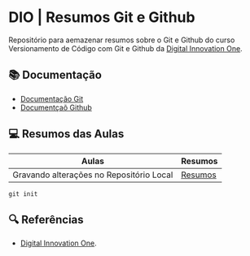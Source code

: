 # DIO | Resumos Git e Github

Repositório para aemazenar resumos sobre o Git e Github
do curso Versionamento de Código com Git e Github da
[Digital Innovation One](https://web.dio.me/).

## 📚 Documentação

- [Documentação Git](https//git-scm.com/doc)
- [Documentçaõ Github](https://docs.github.com)

## 💻 Resumos das Aulas

| Aulas | Resumos |
|-------|---------|
| Gravando alterações no Repositório Local | [Resumos](https://github.com/Dannydlira/repo-remote) |

```
git init
```
## 🔍 Referências

- [Digital Innovation One]().